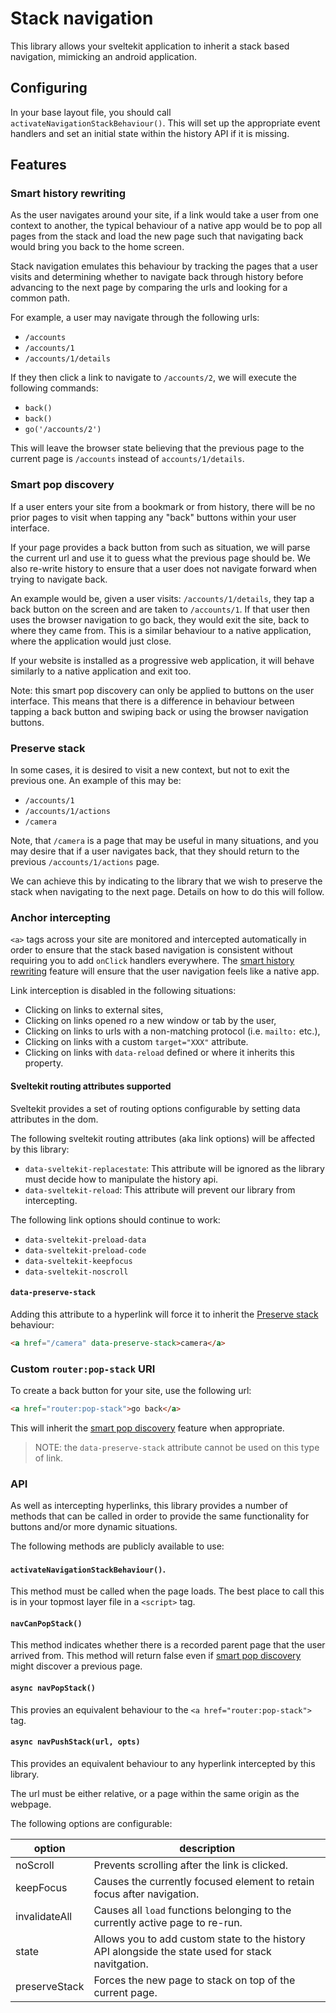 # Stack navigation
This library allows your sveltekit application to inherit a stack based navigation, mimicking an android application.

## Configuring
In your base layout file, you should call `activateNavigationStackBehaviour()`. This will set up the appropriate event handlers and set an initial state within the history API if it is missing.

## Features
### Smart history rewriting
As the user navigates around your site, if a link would take a user from one context to another, the typical behaviour of a native app would be to pop all pages from the stack and load the new page such that navigating back would bring you back to the home screen.

Stack navigation emulates this behaviour by tracking the pages that a user visits and determining whether to navigate back through history before advancing to the next page by comparing the urls and looking for a common path.

For example, a user may navigate through the following urls:

- `/accounts`
- `/accounts/1`
- `/accounts/1/details`

If they then click a link to navigate to `/accounts/2`, we will execute the following commands:

- `back()`
- `back()`
- `go('/accounts/2')`

This will leave the browser state believing that the previous page to the current page is `/accounts` instead of `accounts/1/details`.

### Smart pop discovery
If a user enters your site from a bookmark or from history, there will be no prior pages to visit when tapping any "back" buttons within your user interface.

If your page provides a back button from such as situation, we will parse the current url and use it to guess what the previous page should be. We also re-write history to ensure that a user does not navigate forward when trying to navigate back.

An example would be, given a user visits: `/accounts/1/details`, they tap a back button on the screen and are taken to `/accounts/1`. If that user then uses the browser navigation to go back, they would exit the site, back to where they came from. This is a similar behaviour to a native application, where the application would just close.

If your website is installed as a progressive web application, it will behave similarly to a native application and exit too.

Note: this smart pop discovery can only be applied to buttons on the user interface. This means that there is a difference in behaviour between tapping a back button and swiping back or using the browser navigation buttons.

### Preserve stack
In some cases, it is desired to visit a new context, but not to exit the previous one. An example of this may be:

- `/accounts/1`
- `/accounts/1/actions`
- `/camera`

Note, that `/camera` is a page that may be useful in many situations, and you may desire that if a user navigates back, that they should return to the previous `/accounts/1/actions` page.

We can achieve this by indicating to the library that we wish to preserve the stack when navigating to the next page. Details on how to do this will follow.

### Anchor intercepting
`<a>` tags across your site are monitored and intercepted automatically in order to ensure that the stack based navigation is consistent without requiring you to add `onClick` handlers everywhere. The [smart history rewriting](#smart-history-rewriting) feature will ensure that the user navigation feels like a native app.

Link interception is disabled in the following situations:

- Clicking on links to external sites, 
- Clicking on links opened ro a new window or tab by the user,
- Clicking on links to urls with a non-matching protocol (i.e. `mailto:` etc.), 
- Clicking on links with a custom `target="XXX"` attribute.
- Clicking on links with `data-reload` defined or where it inherits this property.

#### Sveltekit routing attributes supported
Sveltekit provides a set of routing options configurable by setting data attributes in the dom.

The following sveltekit routing attributes (aka link options) will be affected by this library:

- `data-sveltekit-replacestate`: This attribute will be ignored as the library must decide how to manipulate the history api.
- `data-sveltekit-reload`: This attribute will prevent our library from intercepting.

The following link options should continue to work:

- `data-sveltekit-preload-data`
- `data-sveltekit-preload-code`
- `data-sveltekit-keepfocus`
- `data-sveltekit-noscroll`

#### `data-preserve-stack`
Adding this attribute to a hyperlink will force it to inherit the [Preserve stack](#preserve-stack) behaviour:
```html
<a href="/camera" data-preserve-stack>camera</a>
```

### Custom `router:pop-stack` URI
To create a back button for your site, use the following url:
```html
<a href="router:pop-stack">go back</a>
```

This will inherit the [smart pop discovery](#smart-pop-discovery) feature when appropriate.

> NOTE: the `data-preserve-stack` attribute cannot be used on this type of link.

### API
As well as intercepting hyperlinks, this library provides a number of methods that can be called in order to provide the same functionality for buttons and/or more dynamic situations.

The following methods are publicly available to use:
#### `activateNavigationStackBehaviour()`.
This method must be called when the page loads. The best place to call this is in your topmost layer file in a `<script>` tag.

#### `navCanPopStack()`
This method indicates whether there is a recorded parent page that the user arrived from. This method will return false even if [smart pop discovery](#smart-pop-discovery) might discover a previous page.

#### `async navPopStack()`
This provies an equivalent behaviour to the `<a href="router:pop-stack">` tag.

#### `async navPushStack(url, opts)`
This provides an equivalent behaviour to any hyperlink intercepted by this library.

The url must be either relative, or a page within the same origin as the webpage.

The following options are configurable:

| option | description |
|--|--|
| noScroll | Prevents scrolling after the link is clicked. |
| keepFocus | Causes the currently focused element to retain focus after navigation. |
| invalidateAll | Causes all `load` functions belonging to the currently active page to re-run. |
| state | Allows you to add custom state to the history API alongside the state used for stack navitgation. |
| preserveStack | Forces the new page to stack on top of the current page. |
